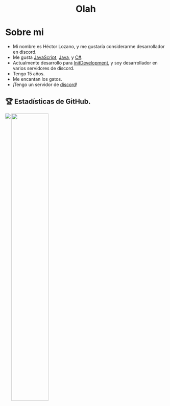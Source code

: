 <h1 align="center">Olah</h1>

  # **Sobre mi**

- Mi nombre es Héctor Lozano, y me gustaría considerarme desarrollador en discord.
- Me gusta [JavaScript](https://es.wikipedia.org/wiki/JavaScript), [Java](https://es.wikipedia.org/wiki/Java_(lenguaje_de_programaci%C3%B3n)), y [C#](https://es.wikipedia.org/wiki/C_Sharp).
- Actualmente desarrollo para [InitDevelopment](https://github.com/InitDevelopment), y soy desarrollador en varios servidores de discord.
- Tengo 15 años.
- Me encantan los gatos.
- ¡Tengo un servidor de [discord](https://discord.gg/x7pP9YytDt)!

## 🏆 Estadísticas de GitHub.

  <img align="left" src="https://github-readme-stats.anuraghazra1.vercel.app/api?username=RedPlayer1890&show_icons=true&include_all_commits=false&theme=radical&count_private=true"/>
  <img  src="https://github-readme-streak-stats.herokuapp.com/?user=RedPlayer1890&theme=radical" width="48%" >
<br>
